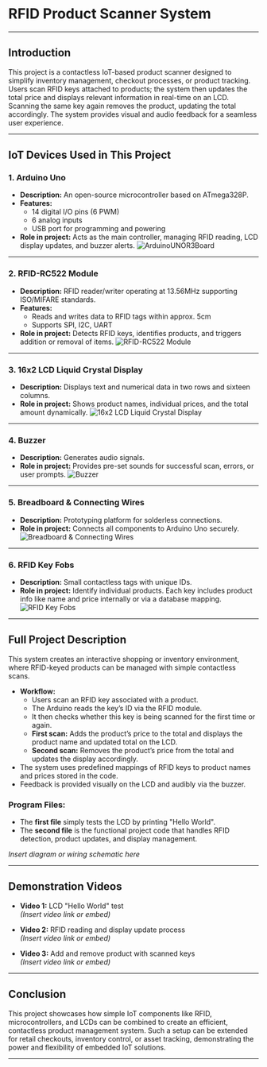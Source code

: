 
# RFID Product Scanner System

---

## Introduction

This project is a contactless IoT-based product scanner designed to simplify inventory management, checkout processes, or product tracking. Users scan RFID keys attached to products; the system then updates the total price and displays relevant information in real-time on an LCD. Scanning the same key again removes the product, updating the total accordingly. The system provides visual and audio feedback for a seamless user experience.

---

## IoT Devices Used in This Project

### 1. Arduino Uno
- **Description:** An open-source microcontroller based on ATmega328P.
- **Features:**
  - 14 digital I/O pins (6 PWM)
  - 6 analog inputs
  - USB port for programming and powering
- **Role in project:** Acts as the main controller, managing RFID reading, LCD display updates, and buzzer alerts.
![ArduinoUNOR3Board](images/ArduinoUNOR3Board.jpg)

---

### 2. RFID-RC522 Module
- **Description:** RFID reader/writer operating at 13.56MHz supporting ISO/MIFARE standards.
- **Features:**
  - Reads and writes data to RFID tags within approx. 5cm
  - Supports SPI, I2C, UART
- **Role in project:** Detects RFID keys, identifies products, and triggers addition or removal of items.
![RFID-RC522 Module](images/RFID-RC522-Module.png)

---

### 3. 16x2 LCD Liquid Crystal Display
- **Description:** Displays text and numerical data in two rows and sixteen columns.
- **Role in project:** Shows product names, individual prices, and the total amount dynamically.
![16x2 LCD Liquid Crystal Display](images/16x2LCDLiquidCrystalDisplay.png)

---

### 4. Buzzer
- **Description:** Generates audio signals.
- **Role in project:** Provides pre-set sounds for successful scan, errors, or user prompts.
![Buzzer](images/Buzzer.png)

---

### 5. Breadboard & Connecting Wires
- **Description:** Prototyping platform for solderless connections.
- **Role in project:** Connects all components to Arduino Uno securely.
![Breadboard & Connecting Wires](images/Breadboard.jpg)

---

### 6. RFID Key Fobs
- **Description:** Small contactless tags with unique IDs.
- **Role in project:** Identify individual products. Each key includes product info like name and price internally or via a database mapping.
![RFID Key Fobs  ](images/RFIDKeyFobs.jpg)

---

## Full Project Description

This system creates an interactive shopping or inventory environment, where RFID-keyed products can be managed with simple contactless scans.

- **Workflow:**
  - Users scan an RFID key associated with a product.
  - The Arduino reads the key’s ID via the RFID module.
  - It then checks whether this key is being scanned for the first time or again.
  - **First scan:** Adds the product’s price to the total and displays the product name and updated total on the LCD.
  - **Second scan:** Removes the product’s price from the total and updates the display accordingly.
- The system uses predefined mappings of RFID keys to product names and prices stored in the code.
- Feedback is provided visually on the LCD and audibly via the buzzer.

### Program Files:
- The **first file** simply tests the LCD by printing "Hello World".
- The **second file** is the functional project code that handles RFID detection, product updates, and display management.  

*Insert diagram or wiring schematic here*

---

## Demonstration Videos

- **Video 1:** LCD "Hello World" test  
  *(Insert video link or embed)*

- **Video 2:** RFID reading and display update process  
  *(Insert video link or embed)*

- **Video 3:** Add and remove product with scanned keys  
  *(Insert video link or embed)*

---

## Conclusion

This project showcases how simple IoT components like RFID, microcontrollers, and LCDs can be combined to create an efficient, contactless product management system. Such a setup can be extended for retail checkouts, inventory control, or asset tracking, demonstrating the power and flexibility of embedded IoT solutions.

---


